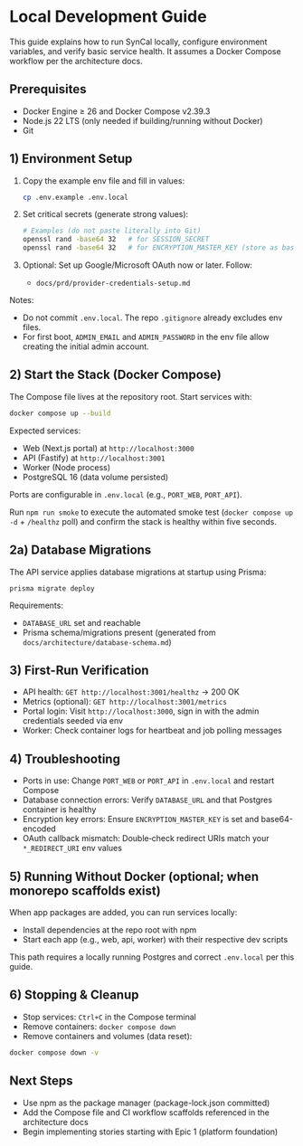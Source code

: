 # Local Development Guide

This guide explains how to run SynCal locally, configure environment variables, and verify basic service health. It assumes a Docker Compose workflow per the architecture docs.

## Prerequisites
- Docker Engine ≥ 26 and Docker Compose v2.39.3
- Node.js 22 LTS (only needed if building/running without Docker)
- Git

## 1) Environment Setup
1. Copy the example env file and fill in values:
   
   ```bash
   cp .env.example .env.local
   ```

2. Set critical secrets (generate strong values):
   
   ```bash
   # Examples (do not paste literally into Git)
   openssl rand -base64 32   # for SESSION_SECRET
   openssl rand -base64 32   # for ENCRYPTION_MASTER_KEY (store as base64)
   ```

3. Optional: Set up Google/Microsoft OAuth now or later. Follow:
   
   - `docs/prd/provider-credentials-setup.md`

Notes:
- Do not commit `.env.local`. The repo `.gitignore` already excludes env files.
- For first boot, `ADMIN_EMAIL` and `ADMIN_PASSWORD` in the env file allow creating the initial admin account.

## 2) Start the Stack (Docker Compose)
The Compose file lives at the repository root. Start services with:

```bash
docker compose up --build
```

Expected services:
- Web (Next.js portal) at `http://localhost:3000`
- API (Fastify) at `http://localhost:3001`
- Worker (Node process)
- PostgreSQL 16 (data volume persisted)

Ports are configurable in `.env.local` (e.g., `PORT_WEB`, `PORT_API`).

Run `npm run smoke` to execute the automated smoke test (`docker compose up -d` + `/healthz` poll) and confirm the stack is healthy within five seconds.

## 2a) Database Migrations
The API service applies database migrations at startup using Prisma:

```
prisma migrate deploy
```

Requirements:
- `DATABASE_URL` set and reachable
- Prisma schema/migrations present (generated from `docs/architecture/database-schema.md`)

## 3) First-Run Verification
- API health: `GET http://localhost:3001/healthz` → 200 OK
- Metrics (optional): `GET http://localhost:3001/metrics`
- Portal login: Visit `http://localhost:3000`, sign in with the admin credentials seeded via env
- Worker: Check container logs for heartbeat and job polling messages

## 4) Troubleshooting
- Ports in use: Change `PORT_WEB` or `PORT_API` in `.env.local` and restart Compose
- Database connection errors: Verify `DATABASE_URL` and that Postgres container is healthy
- Encryption key errors: Ensure `ENCRYPTION_MASTER_KEY` is set and base64-encoded
- OAuth callback mismatch: Double‑check redirect URIs match your `*_REDIRECT_URI` env values

## 5) Running Without Docker (optional; when monorepo scaffolds exist)
When app packages are added, you can run services locally:
- Install dependencies at the repo root with npm
- Start each app (e.g., web, api, worker) with their respective dev scripts

This path requires a locally running Postgres and correct `.env.local` per this guide.

## 6) Stopping & Cleanup
- Stop services: `Ctrl+C` in the Compose terminal
- Remove containers: `docker compose down`
- Remove containers and volumes (data reset):

```bash
docker compose down -v
  ```

## Next Steps
- Use npm as the package manager (package-lock.json committed)
- Add the Compose file and CI workflow scaffolds referenced in the architecture docs
- Begin implementing stories starting with Epic 1 (platform foundation)
